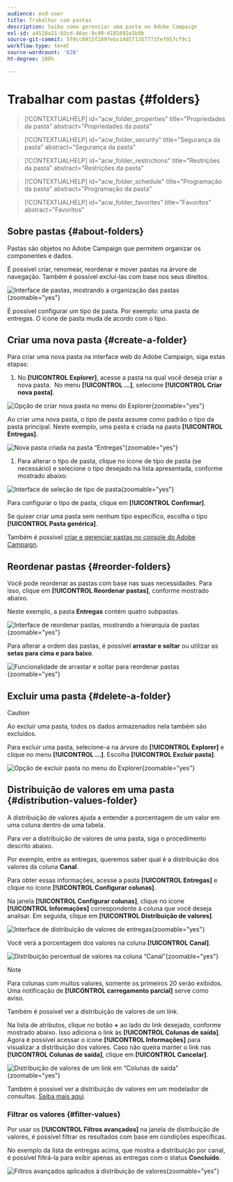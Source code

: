 ```yaml
---
audience: end-user
title: Trabalhar com pastas
description: Saiba como gerenciar uma pasta no Adobe Campaign
exl-id: a4518a21-03cd-46ac-9c40-d181692e1b9b
source-git-commit: 5f9cc8915f2897ebc14d571357773fef057cf9c1
workflow-type: tm+mt
source-wordcount: '628'
ht-degree: 100%

---
```


# Trabalhar com pastas {#folders}

>[!CONTEXTUALHELP]
>id="acw_folder_properties"
>title="Propriedades da pasta"
>abstract="Propriedades da pasta"

>[!CONTEXTUALHELP]
>id="acw_folder_security"
>title="Segurança da pasta"
>abstract="Segurança da pasta"

>[!CONTEXTUALHELP]
>id="acw_folder_restrictions"
>title="Restrições da pasta"
>abstract="Restrições da pasta"

>[!CONTEXTUALHELP]
>id="acw_folder_schedule"
>title="Programação da pasta"
>abstract="Programação da pasta"

>[!CONTEXTUALHELP]
>id="acw_folder_favorites"
>title="Favoritos"
>abstract="Favoritos"

## Sobre pastas {#about-folders}

Pastas são objetos no Adobe Campaign que permitem organizar os componentes e dados.

É possível criar, renomear, reordenar e mover pastas na árvore de navegação. Também é possível excluí-las com base nos seus direitos.

![Interface de pastas, mostrando a organização das pastas](assets/folders.png){zoomable="yes"}

É possível configurar um tipo de pasta. Por exemplo: uma pasta de entregas. O ícone de pasta muda de acordo com o tipo.

## Criar uma nova pasta {#create-a-folder}

Para criar uma nova pasta na interface web do Adobe Campaign, siga estas etapas:

1. No **[!UICONTROL Explorer]**, acesse a pasta na qual você deseja criar a nova pasta.  No menu **[!UICONTROL ...]**, selecione **[!UICONTROL Criar nova pasta]**.

![Opção de criar nova pasta no menu do Explorer](assets/folder_create.png){zoomable="yes"}

Ao criar uma nova pasta, o tipo de pasta assume como padrão o tipo da pasta principal. Neste exemplo, uma pasta é criada na pasta **[!UICONTROL Entregas]**.

![Nova pasta criada na pasta “Entregas”](assets/folder_new.png){zoomable="yes"}

1. Para alterar o tipo de pasta, clique no ícone de tipo de pasta (se necessário) e selecione o tipo desejado na lista apresentada, conforme mostrado abaixo:

![Interface de seleção de tipo de pasta](assets/folder_type.png){zoomable="yes"}

Para configurar o tipo de pasta, clique em **[!UICONTROL Confirmar]**.

Se quiser criar uma pasta sem nenhum tipo específico, escolha o tipo **[!UICONTROL Pasta genérica]**.

Também é possível [criar e gerenciar pastas no console do Adobe Campaign](https://experienceleague.adobe.com/pt-br/docs/campaign/campaign-v8/config/configuration/folders-and-views).

## Reordenar pastas {#reorder-folders}

Você pode reordenar as pastas com base nas suas necessidades. Para isso, clique em **[!UICONTROL Reordenar pastas]**, conforme mostrado abaixo.

Neste exemplo, a pasta **Entregas** contém quatro subpastas.

![Interface de reordenar pastas, mostrando a hierarquia de pastas](assets/folder-reorder.png){zoomable="yes"}

Para alterar a ordem das pastas, é possível **arrastar e soltar** ou utilizar as **setas para cima e para baixo**.

![Funcionalidade de arrastar e soltar para reordenar pastas](assets/folder-draganddrop.png){zoomable="yes"}

## Excluir uma pasta {#delete-a-folder}

>[!CAUTION]
>
>Ao excluir uma pasta, todos os dados armazenados nela também são excluídos.

Para excluir uma pasta, selecione-a na árvore do **[!UICONTROL Explorer]** e clique no menu **[!UICONTROL ...]**. Escolha **[!UICONTROL Excluir pasta]**.

![Opção de excluir pasta no menu do Explorer](assets/folder_delete.png){zoomable="yes"}

## Distribuição de valores em uma pasta {#distribution-values-folder}

A distribuição de valores ajuda a entender a porcentagem de um valor em uma coluna dentro de uma tabela.

Para ver a distribuição de valores de uma pasta, siga o procedimento descrito abaixo.

Por exemplo, entre as entregas, queremos saber qual é a distribuição dos valores da coluna **Canal**.

Para obter essas informações, acesse a pasta **[!UICONTROL Entregas]** e clique no ícone **[!UICONTROL Configurar colunas]**.

Na janela **[!UICONTROL Configurar colunas]**, clique no ícone **[!UICONTROL Informações]** correspondente à coluna que você deseja analisar. Em seguida, clique em **[!UICONTROL Distribuição de valores]**.

![Interface de distribuição de valores de entregas](assets/values_deliveries.png){zoomable="yes"}

Você verá a porcentagem dos valores na coluna **[!UICONTROL Canal]**.

![Distribuição percentual de valores na coluna “Canal”](assets/values_percentage.png){zoomable="yes"}

>[!NOTE]
>
>Para colunas com muitos valores, somente os primeiros 20 serão exibidos. Uma notificação de **[!UICONTROL carregamento parcial]** serve como aviso.

Também é possível ver a distribuição de valores de um link.

Na lista de atributos, clique no botão **+** ao lado do link desejado, conforme mostrado abaixo. Isso adiciona o link às **[!UICONTROL Colunas de saída]**. Agora é possível acessar o ícone **[!UICONTROL Informações]** para visualizar a distribuição dos valores. Caso não queira manter o link nas **[!UICONTROL Colunas de saída]**, clique em **[!UICONTROL Cancelar]**.

![Distribuição de valores de um link em “Colunas de saída”](assets/values_link.png){zoomable="yes"}

Também é possível ver a distribuição de valores em um modelador de consultas. [Saiba mais aqui](../query/build-query.md#distribution-of-values-in-a-query).

### Filtrar os valores {#filter-values}

Por usar os **[!UICONTROL Filtros avançados]** na janela de distribuição de valores, é possível filtrar os resultados com base em condições específicas.

No exemplo da lista de entregas acima, que mostra a distribuição por canal, é possível filtrá-la para exibir apenas as entregas com o status **Concluído**.

![Filtros avançados aplicados à distribuição de valores](assets/values_filter.png){zoomable="yes"}